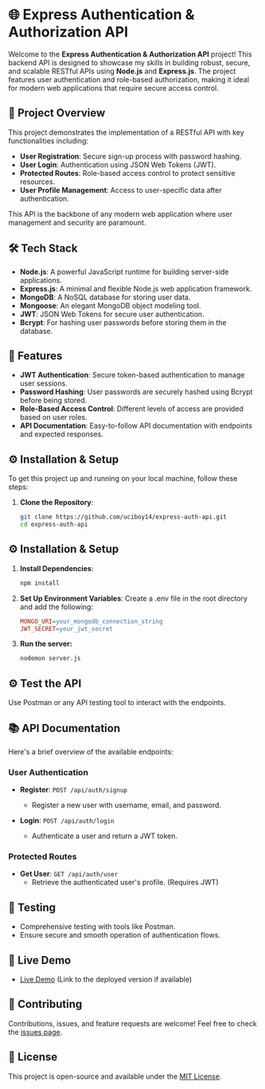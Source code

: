 # 🌐 Express Authentication & Authorization API

Welcome to the **Express Authentication & Authorization API** project! This backend API is designed to showcase my skills in building robust, secure, and scalable RESTful APIs using **Node.js** and **Express.js**. The project features user authentication and role-based authorization, making it ideal for modern web applications that require secure access control.

## 🚀 Project Overview

This project demonstrates the implementation of a RESTful API with key functionalities including:

- **User Registration**: Secure sign-up process with password hashing.
- **User Login**: Authentication using JSON Web Tokens (JWT).
- **Protected Routes**: Role-based access control to protect sensitive resources.
- **User Profile Management**: Access to user-specific data after authentication.

This API is the backbone of any modern web application where user management and security are paramount.

## 🛠️ Tech Stack

- **Node.js**: A powerful JavaScript runtime for building server-side applications.
- **Express.js**: A minimal and flexible Node.js web application framework.
- **MongoDB**: A NoSQL database for storing user data.
- **Mongoose**: An elegant MongoDB object modeling tool.
- **JWT**: JSON Web Tokens for secure user authentication.
- **Bcrypt**: For hashing user passwords before storing them in the database.


## 🌟 Features

- **JWT Authentication**: Secure token-based authentication to manage user sessions.
- **Password Hashing**: User passwords are securely hashed using Bcrypt before being stored.
- **Role-Based Access Control**: Different levels of access are provided based on user roles.
- **API Documentation**: Easy-to-follow API documentation with endpoints and expected responses.

## ⚙️ Installation & Setup

To get this project up and running on your local machine, follow these steps:

1. **Clone the Repository**:
   ```bash
   git clone https://github.com/uciboy14/express-auth-api.git
   cd express-auth-api
   ```

## ⚙️ Installation & Setup

1. **Install Dependencies**:

   ```bash
   npm install
   

2. **Set Up Environment Variables**:
Create a .env file in the root directory and add the following:
    ```makefile
    MONGO_URI=your_mongodb_connection_string
    JWT_SECRET=your_jwt_secret


3. **Run the server:**
    ```bash
    nodemon server.js
    ```


## ⚙️ Test the API

Use Postman or any API testing tool to interact with the endpoints.

## 📚 API Documentation

Here's a brief overview of the available endpoints:

### **User Authentication**

- **Register**: `POST /api/auth/signup`
  - Register a new user with username, email, and password.

- **Login**: `POST /api/auth/login`
  - Authenticate a user and return a JWT token.

### **Protected Routes**

- **Get User**: `GET /api/auth/user`
  - Retrieve the authenticated user's profile. (Requires JWT)

## 🧪 Testing

- Comprehensive testing with tools like Postman.
- Ensure secure and smooth operation of authentication flows.

## 🔗 Live Demo

- [Live Demo](#) (Link to the deployed version if available)

## 🤝 Contributing

Contributions, issues, and feature requests are welcome! Feel free to check the [issues page](#).

## 📝 License

This project is open-source and available under the [MIT License](LICENSE).


